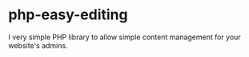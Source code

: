 # php-easy-editing
I very simple PHP library to allow simple content management for your website's admins.
